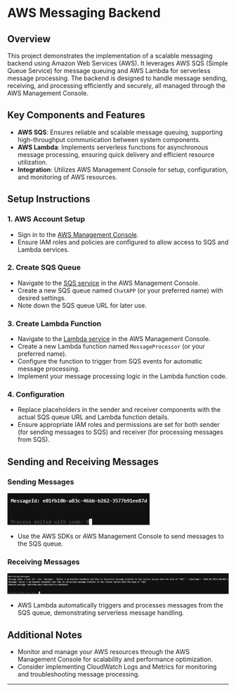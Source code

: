 # AWS Messaging Backend

## Overview

This project demonstrates the implementation of a scalable messaging backend using Amazon Web Services (AWS). It leverages AWS SQS (Simple Queue Service) for message queuing and AWS Lambda for serverless message processing. The backend is designed to handle message sending, receiving, and processing efficiently and securely, all managed through the AWS Management Console.

## Key Components and Features

- **AWS SQS**: Ensures reliable and scalable message queuing, supporting high-throughput communication between system components.
- **AWS Lambda**: Implements serverless functions for asynchronous message processing, ensuring quick delivery and efficient resource utilization.
- **Integration**: Utilizes AWS Management Console for setup, configuration, and monitoring of AWS resources.

## Setup Instructions

### 1. AWS Account Setup

- Sign in to the [AWS Management Console](https://aws.amazon.com/console/).
- Ensure IAM roles and policies are configured to allow access to SQS and Lambda services.

### 2. Create SQS Queue

- Navigate to the [SQS service](https://console.aws.amazon.com/sqs/) in the AWS Management Console.
- Create a new SQS queue named `ChatAPP` (or your preferred name) with desired settings.
- Note down the SQS queue URL for later use.

### 3. Create Lambda Function

- Navigate to the [Lambda service](https://console.aws.amazon.com/lambda/) in the AWS Management Console.
- Create a new Lambda function named `MessageProcessor` (or your preferred name).
- Configure the function to trigger from SQS events for automatic message processing.
- Implement your message processing logic in the Lambda function code.

### 4. Configuration

- Replace placeholders in the sender and receiver components with the actual SQS queue URL and Lambda function details.
- Ensure appropriate IAM roles and permissions are set for both sender (for sending messages to SQS) and receiver (for processing messages from SQS).

## Sending and Receiving Messages

### Sending Messages

![Send Message](images/Sender's-Output.png)

- Use the AWS SDKs or AWS Management Console to send messages to the SQS queue.

### Receiving Messages

![Receive Message](images/Receiver's-Output.png)

- AWS Lambda automatically triggers and processes messages from the SQS queue, demonstrating serverless message handling.

## Additional Notes

- Monitor and manage your AWS resources through the AWS Management Console for scalability and performance optimization.
- Consider implementing CloudWatch Logs and Metrics for monitoring and troubleshooting message processing.

---
